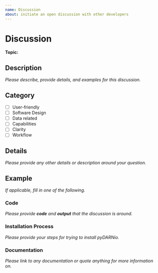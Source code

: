 ```yaml
---
name: Discussion  
about: initiate an open discussion with other developers
---
```


# Discussion 

**Topic:**

## Description

*Please describe, provide details, and examples for this discussion.*

## Category

- [ ] User-friendly  
- [ ] Software Design
- [ ] Data related
- [ ] Capabilities
- [ ] Clarity 
- [ ] Workflow

## Details

*Please provide any other details or description around your question.*

## Example  

*If applicable, fill in one of the following.*

### Code

*Please provide **code** and **output** that the discussion is around.*

### Installation Process 

*Please provide your steps for trying to install pyDARNio.*

### Documentation

*Please link to any documentation or quote anything for more information on.*
